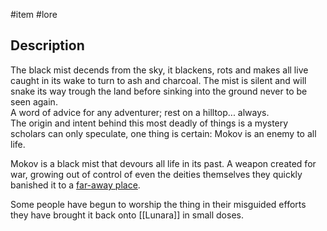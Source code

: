 #item #lore 
## Description
The black mist decends from the sky, it blackens, rots and makes all live caught in its wake to turn to ash and charcoal. The mist is silent and will snake its way trough the land before sinking into the ground never to be seen again.   
A word of advice for any adventurer; rest on a hilltop... always.  
The origin and intent behind this most deadly of things is a mystery scholars can only speculate, one thing is certain: Mokov is an enemy to all life.

Mokov is a black mist that devours all life in its past.
A weapon created for war, growing out of control of even the deities themselves they quickly banished it to a [far-away place](lore/location/Shei%20Tan.md).

Some people have begun to worship the thing in their misguided efforts they have brought it back onto [[Lunara]] in small doses.